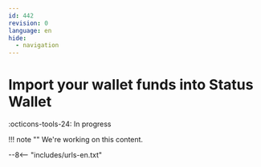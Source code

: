 ```yaml
---
id: 442
revision: 0
language: en
hide:
  - navigation
---
```


# Import your wallet funds into Status Wallet

 :octicons-tools-24: In progress

!!! note ""
     We're working on this content.

--8<-- "includes/urls-en.txt"
